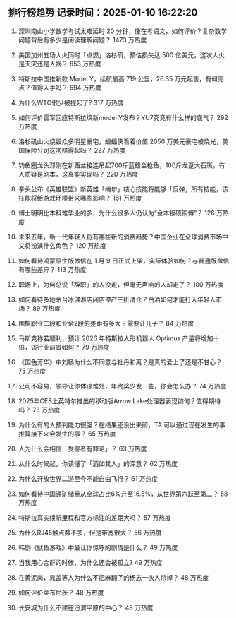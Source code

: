 
## 排行榜趋势 记录时间：2025-01-10 16:22:20
  
  1. 深圳南山小学数学考试太难延时 20 分钟，像在考语文，如何评价？复杂数学问题背后有多少是阅读理解问题？ 1473 万热度
    
  2. 美国加州五场大火同时「点燃」洛杉矶，预估损失达 500 亿美元，这次大火是天灾还是人祸？ 853 万热度
    
  3. 特斯拉中国推新款 Model Y，续航最高 719 公里，26.35 万元起售，有何亮点？值得入手吗？ 694 万热度
    
  4. 为什么WTO很少被提起了? 317 万热度
    
  5. 如何评价雷军回应特斯拉焕新model Y发布？YU7究竟有什么样的底气？ 292 万热度
    
  6. 洛杉矶山火烧毁众多明星豪宅，蝙蝠侠看着价值 2050 万美元豪宅被烧光，美国保险公司这次赔得起吗？ 227 万热度
    
  7. 钓鱼圈龙头邓刚在新西兰接连吊起700斤蓝鳍金枪鱼，100斤龙趸大石斑，有人质疑是剧本，这真能实现吗？ 220 万热度
    
  8. 拳头公布《英雄联盟》新英雄「梅尔」核心技能将能够「反弹」所有技能，该技能将给游戏环境带来哪些影响？ 161 万热度
    
  9. 博士明明比本科难毕业的多，为什么很多人仍认为“金本银硕铜博”？ 126 万热度
    
  10. 未来五年，新一代年轻人将有哪些新的消费趋势？中国企业在全球消费市场中又将扮演什么角色？ 120 万热度
    
  11. 如何看待鸿蒙原生版微信在 1 月 9 日正式上架，实际体验如何？与普通版微信有哪些差异？ 113 万热度
    
  12. 职场上，为何总说「辞职」的人没走，但毫无声响的人却走了？ 100 万热度
    
  13. 如何看待多地茅台冰淇淋店闭店停产三折清仓？白酒如何才能打入年轻人市场？ 89 万热度
    
  14. 围棋职业二段和业余2段的差距有多大？需要让几子？ 84 万热度
    
  15. 马斯克称若顺利，预计 2026 年特斯拉人形机器人 Optimus 产量将增加十倍，该行业前景如何？ 79 万热度
    
  16. 《国色芳华》中刘畅为什么不同意与牡丹和离？是真的爱上了还是不甘心？ 75 万热度
    
  17. 公司不容易，领导让你体谅难处，年终奖少发一些，你会怎么办？ 74 万热度
    
  18. 2025年CES上英特尔推出的移动版Arrow Lake处理器表现如何？值得期待吗？ 73 万热度
    
  19. 为什么有的人预判能力很强？在结果还没出来前，TA 可以通过现在发生的事推算接下来会发生的事？ 65 万热度
    
  20. 人为什么会相信「受害者有罪论」？ 63 万热度
    
  21. 从什么时候起，你读懂了「酒如其人」的深意？ 62 万热度
    
  22. 为什么开放世界二游至今不能自由飞行？ 61 万热度
    
  23. 如何看待中国锂矿储量从全球占比6%升至16.5%，从世界第六跃至第二？ 58 万热度
    
  24. 特斯拉真实续航里程和官方标注的差距大吗？ 57 万热度
    
  25. 为什么RJ45触点数不多，但是带宽很大？ 56 万热度
    
  26. 韩剧《鱿鱼游戏》中最让你惊呼的剧情是什么？ 49 万热度
    
  27. 当我用心合群的时候，为什么还会被孤立? 49 万热度
    
  28. 在黄泥岗，晁盖等人为什么不把麻翻了的杨志一伙人杀掉？ 48 万热度
    
  29. 如何评价莱布尼茨？ 48 万热度
    
  30. 长安城为什么不建在汾渭平原的中心？ 48 万热度
    